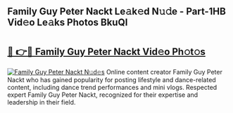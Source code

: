 ## Family Guy Peter Nackt Le𝚊k𝚎d N𝚞𝚍e - Part-1HB Vid𝚎o Le𝚊ks Photos BkuQI

# <h2><a href="http://fb97i5.evod.top/?m=Family+Guy+Peter+Nackt">🔗 👉🔴 Family Guy Peter Nackt Vid𝚎o Ph𝚘t𝚘s</a></h2>

[![Family Guy Peter Nackt N𝚞d𝚎s](https://i.imgur.com/8V9OHl7.gif)](http://fb97i5.evod.top/?m=Family+Guy+Peter+Nackt)
Online content creator Family Guy Peter Nackt who has gained popularity for posting lifestyle and dance-related content, including dance trend performances and mini vlogs. Respected expert Family Guy Peter Nackt, recognized for their expertise and leadership in their field. 
